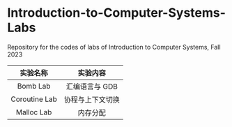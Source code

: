 # Introduction-to-Computer-Systems-Labs

Repository for the codes of labs of Introduction to Computer Systems, Fall 2023

|   实验名称    |     实验内容     |
| :-----------: | :--------------: |
|   Bomb Lab    |  汇编语言与 GDB  |
| Coroutine Lab | 协程与上下文切换 |
|  Malloc Lab   |     内存分配     |
